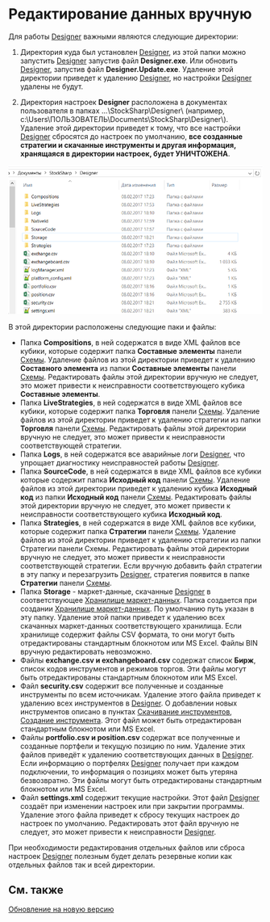 # Редактирование данных вручную

Для работы [Designer](Designer.md) важными являются следующие директории:

1. Директория куда был установлен [Designer](Designer.md), из этой папки можно запустить [Designer](Designer.md) запустив файл **Designer.exe**. Или обновить [Designer](Designer.md), запустив файл **Designer.Update.exe**. Удаление этой директории приведет к удалению [Designer](Designer.md), но настройки [Designer](Designer.md) удалены не будут.

2. Директория настроек **Designer** расположена в документах пользователя в папках …\\StockSharp\\Designer\\ (например, c:\\Users\\ПОЛЬЗОВАТЕЛЬ\\Documents\\StockSharp\\Designer\\). Удаление этой директории приведет к тому, что все настройки [Designer](Designer.md) сбросятся до настроек по умолчанию, **все созданные стратегии и скачанные инструменты и другая информация, хранящаяся в директории настроек, будет УНИЧТОЖЕНА**.

![Designer Directory and edit the data manually 00](../images/Designer_Directory_and_edit_data_manually_00.png)

В этой директории расположены следующие паки и файлы:

- Папка **Compositions**, в ней содержатся в виде XML файлов все кубики, которые содержит папка **Составные элементы** панели [Схемы](Designer_Panel_Schemas.md). Удаление файлов из этой директории приведет к удалению **Составного элемента** из папки **Составные элементы** панели [Схемы](Designer_Panel_Schemas.md). Редактировать файлы этой директории вручную не следует, это может привести к неисправности соответствующего кубика **Составные элементы**.
- Папка **LiveStrategies**, в ней содержатся в виде XML файлов все кубики, которые содержит папка **Торговля** панели [Схемы](Designer_Panel_Schemas.md). Удаление файлов из этой директории приведет к удалению стратегии из папки **Торговля** панели [Схемы](Designer_Panel_Schemas.md). Редактировать файлы этой директории вручную не следует, это может привести к неисправности соответствующей стратегии.
- Папка **Logs**, в ней содержатся все аварийные логи [Designer](Designer.md), что упрощает диагностику неисправностей работы [Designer](Designer.md).
- Папка **SourceCode**, в ней содержатся в виде XML файлов все кубики которые содержит папка **Исходный код** панели [Схемы](Designer_Panel_Schemas.md). Удаление файлов из этой директории приведет к удалению кубика **Исходный код** из папки **Исходный код** панели [Схемы](Designer_Panel_Schemas.md). Редактировать файлы этой директории вручную не следует, это может привести к неисправности соответствующего кубика **Исходный код**.
- Папка **Strategies**, в ней содержатся в виде XML файлов все кубики, которые содержит папка **Стратегии** панели [Схемы](Designer_Panel_Schemas.md). Удаление файлов из этой директории приведет к удалению стратегии из папки Стратегии панели Схемы. Редактировать файлы этой директории вручную не следует, это может привести к неисправности соответствующей стратегии. Если вручную добавить файл стратегии в эту папку и перезагрузить [Designer](Designer.md), стратегия появится в папке **Стратегии** панели [Схемы](Designer_Panel_Schemas.md).
- Папка **Storage** \- маркет\-данные, скачанные [Designer](Designer.md) в соответствующее [Хранилище маркет\-данных](Designer_Repository_of_historical_data.md). Папка создается при создании [Хранилище маркет\-данных](Designer_Repository_of_historical_data.md). По умолчанию путь указан в эту папку. Удаление этой папки приведет к удалению всех скачанных маркет\-данных соответствующего хранилища. Если хранилище содержит файлы CSV формата, то они могут быть отредактированы стандартным блокнотом или MS Excel. Файлы BIN вручную редактировать невозможно.
- Файлы **exchange.csv и exchangeboard.csv** содержат список **Бирж**, список кодов инструментов и режимов торгов. Эти файлы могут быть отредактированы стандартным блокнотом или MS Excel.
- Файл **security.csv** содержит все полученные и созданные инструменты по всем источникам. Удаление этого файла приведет к удалению всех инструментов в [Designer](Designer.md). О добавлении новых инструментов описано в пунктах [Скачивание инструментов](Designer_Download_instruments.md), [Создание инструмента](Designer_Creation_tool.md). Этот файл может быть отредактирован стандартным блокнотом или MS Excel.
- Файлы **portfolio.csv и position.csv** содержат все полученные и созданные портфели и текущую позицию по ним. Удаление этих файлов приведёт к удалению соответствующих данных в [Designer](Designer.md). Если информацию о портфелях [Designer](Designer.md) получает при каждом подключении, то информация о позициях может быть утеряна безвозвратно. Эти файлы могут быть отредактированы стандартным блокнотом или MS Excel.
- Файл **settings.xml** содержит текущие настройки. Этот файл [Designer](Designer.md) создаёт при изменении настроек или при закрытии программы. Удаление этого файла приведет к сбросу текущих настроек до настроек по умолчанию. Редактировать этот файл вручную не следует, это может привести к неисправности [Designer](Designer.md).

При необходимости редактирования отдельных файлов или сброса настроек [Designer](Designer.md) полезным будет делать резервные копии как отдельных файлов так и всей директории.

## См. также

[Обновление на новую версию](Designer_Update_to_new_version.md)
